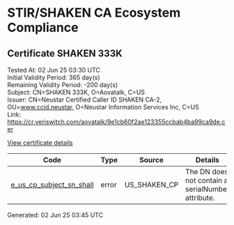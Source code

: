 # STIR/SHAKEN CA Ecosystem Compliance

## Certificate SHAKEN 333K

Tested At: 02 Jun 25 03:30 UTC\
Initial Validity Period: 365 day(s)\
Remaining Validity Period: -200 day(s)\
Subject: CN=SHAKEN 333K, O=Aovatalk, C=US\
Issuer: CN=Neustar Certified Caller ID SHAKEN CA-2, OU=www.ccid.neustar, O=Neustar Information Services Inc, C=US\
Link: https://cr.veriswitch.com/aovatalk/9e1cb60f2ae123355ccbab4ba99ca9de.cer

[View certificate details](https://x509.io/?cert=MIIC%2FTCCAqKgAwIBAgIUS7qI%2BdMFvbcoJlGFS%2BCwFv5%2Bt3swCgYIKoZIzj0EAwIwgYUxCzAJBgNVBAYTAlVTMSkwJwYDVQQKDCBOZXVzdGFyIEluZm9ybWF0aW9uIFNlcnZpY2VzIEluYzEZMBcGA1UECwwQd3d3LmNjaWQubmV1c3RhcjEwMC4GA1UEAwwnTmV1c3RhciBDZXJ0aWZpZWQgQ2FsbGVyIElEIFNIQUtFTiBDQS0yMB4XDTIzMTExNDE5MDkwN1oXDTI0MTExMzE5MDkwN1owNjELMAkGA1UEBhMCVVMxETAPBgNVBAoMCEFvdmF0YWxrMRQwEgYDVQQDDAtTSEFLRU4gMzMzSzBZMBMGByqGSM49AgEGCCqGSM49AwEHA0IABFGavQxr8koErpYBxWqDNd85fqJ8jmAZMAGF5okzwWK42OKUADrVg9cM7%2B2oHRySaH5LjAfhuOAh%2BhOsHx46hRmjggE8MIIBODAWBggrBgEFBQcBGgQKMAigBhYEMzMzSzAMBgNVHRMBAf8EAjAAMB8GA1UdIwQYMBaAFIJOFf%2F%2Bn2pnUeTIl8dtdMP8ZUV4MBcGA1UdIAQQMA4wDAYKYIZIAYb%2FCQEBAzCBpgYDVR0fBIGeMIGbMIGYoDqgOIY2aHR0cHM6Ly9hdXRoZW50aWNhdGUtYXBpLmljb25lY3Rpdi5jb20vZG93bmxvYWQvdjEvY3JsolqkWDBWMRQwEgYDVQQHDAtCcmlkZ2V3YXRlcjELMAkGA1UECAwCTkoxEzARBgNVBAMMClNUSS1QQSBDUkwxCzAJBgNVBAYTAlVTMQ8wDQYDVQQKDAZTVEktUEEwHQYDVR0OBBYEFLsZ%2B6jOnWIBKplsUW1ZVCnfZtMIMA4GA1UdDwEB%2FwQEAwIHgDAKBggqhkjOPQQDAgNJADBGAiEAy5JvdRg2sCzK6%2B9sg9LTvEZ5vzgno5%2FGLPKet%2FR595UCIQCu9xBSh%2BaoYFExy%2F7lQyOcQwyDBQrYZMLePph0WZ%2FL%2Bg%3D%3D)

| Code | Type | Source | Details |
|------|------|--------|---------|
| [e_us_cp_subject_sn_shall](../../ISSUES/e_us_cp_subject_sn_shall/README.md) | error | US_SHAKEN_CP | The DN does not contain a serialNumber attribute. |


Generated: 02 Jun 25 03:45 UTC